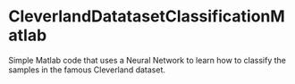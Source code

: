 # CleverlandDatatasetClassificationMatlab

Simple Matlab code that uses a Neural Network to learn how to classify the samples in the famous Cleverland dataset.  
